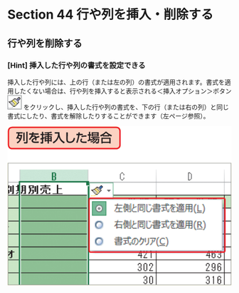# Section 44 行や列を挿入・削除する

## 行や列を削除する

### [Hint] 挿入した行や列の書式を設定できる

挿入した行や列には、上の行（または左の列）の書式が適用されます。書式を適用したくない場合は、行や列を挿入すると表示される＜挿入オプション＞ボタン ![](icon_insert_op.png) をクリックし、挿入した行や列の書式を、下の行（または右の列）と同じ書式にしたり、書式を解除したりすることができます（左ページ参照）。

![hint](004.png)
